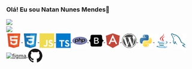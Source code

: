### Olá! Eu sou Natan Nunes Mendes👋
<div>
  <img  height="180em" src="https://github-readme-stats.vercel.app/api?username=NatanNMendes&theme=panda"/>
</div>
<div>
  <img  height="180em" src="https://github-readme-stats.vercel.app/api/top-langs/?username=NatanNMendes&layout=compact&langs_count=16&theme=panda"/>
</div>
<div style="display:inline_block">
  <!--HTML-->
  <a href="https://www.w3schools.com/html/" target="_blank" rel="noreferrer">
    <img align="center" height="40" width="40" alt="html-icon" src="https://raw.githubusercontent.com/devicons/devicon/master/icons/html5/html5-original.svg">
  </a>
  <!--CSS-->
  <a href="https://www.w3schools.com/css/" target="_blank" rel="noreferrer">
    <img align="center" height="40" width="40" alt="css-icon" src="https://raw.githubusercontent.com/devicons/devicon/master/icons/css3/css3-original.svg">
  </a>
  <!--JAVASCRIPT-->
  <a href="https://developer.mozilla.org/en-US/docs/Web/JavaScript" target="_blank" rel="noreferrer">
     <img align="center" height="40" width="40" alt="js-icon"  src="https://raw.githubusercontent.com/devicons/devicon/master/icons/javascript/javascript-plain.svg">
  </a>
  <!--TYPESCRIPT-->
  <a href="https://www.typescriptlang.org/" target="_blank" rel="noreferrer">
    <img align="center" height="40" width="40" alt="typescript" src="https://raw.githubusercontent.com/devicons/devicon/master/icons/typescript/typescript-original.svg"/>
  </a> 
  <!--PHP-->
  <a href="https://www.php.net" target="_blank" rel="noreferrer">
    <img align="center" height="40" width="40" alt="php-icon" src="https://raw.githubusercontent.com/devicons/devicon/master/icons/php/php-original.svg">
  </a>
  <!--BOOTSTRAP-->
  <a href="https://getbootstrap.com/" target="_blank" rel="noreferrer">
    <img align="center" height="40" width="40" alt="bootstrap-icon" src="https://raw.githubusercontent.com/devicons/devicon/master/icons/bootstrap/bootstrap-plain.svg">
  </a>
  <!--ANGULARJS-->
  <a href="https://www.angularjs.org/" target="_blank" rel="noreferrer">
     <img align="center" height="40" width="40" alt="angular-icon" src="https://raw.githubusercontent.com/devicons/devicon/master/icons/angularjs/angularjs-plain.svg">
  </a>
  <!--WORDPRESS-->
  <a href="https://www.wordpress.com/" target="_blank" rel="noreferrer">
    <img align="center" height="40" width="40" alt="wordpress-icon" src="https://raw.githubusercontent.com/devicons/devicon/master/icons/wordpress/wordpress-plain.svg">
  </a>
  <!--PYTHON-->
  <a href="https://www.python.org/" target="_blank" rel="noreferrer">
    <img align="center" height="40" width="40" alt="python-icon" src="https://raw.githubusercontent.com/devicons/devicon/master/icons/python/python-original.svg">
  </a>
  <!--JAVA-->
  <a href="https://www.java.com/" target="_blank" rel="noreferrer">
    <img align="center" height="40" width="40" alt="java-icon" src="https://raw.githubusercontent.com/devicons/devicon/master/icons/java/java-original.svg">
  </a>
  <!--MYSQL-->
  <a href="https://www.mysql.com/" target="_blank" rel="noreferrer">
     <img align="center" height="40" width="40" alt="mysql-icon" src="https://raw.githubusercontent.com/devicons/devicon/master/icons/mysql/mysql-original.svg">
  </a>
  <!--FIGMA-->
  <a href="https://www.figma.com/" target="_blank" rel="noreferrer">
    <img align="center" height="40" width="40" alt="figma" src="https://www.vectorlogo.zone/logos/figma/figma-icon.svg"/>
  </a>
  <!--GITHUB-->
  <a href="https://www.github.com/" target="_blank" rel="noreferrer">
    <img align="center" height="40" width="40" alt="github-icon" src="https://raw.githubusercontent.com/devicons/devicon/master/icons/github/github-original.svg">
  </a>
</div>

